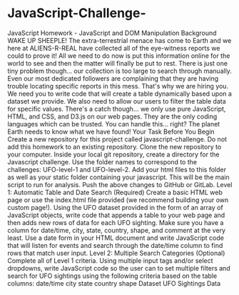 # JavaScript-Challenge-
JavaScript Homework - JavaScript and DOM Manipulation  Background WAKE UP SHEEPLE! The extra-terrestrial menace has come to Earth and we here at ALIENS-R-REAL have collected all of the eye-witness reports we could to prove it! All we need to do now is put this information online for the world to see and then the matter will finally be put to rest. There is just one tiny problem though... our collection is too large to search through manually. Even our most dedicated followers are complaining that they are having trouble locating specific reports in this mess. That's why we are hiring you. We need you to write code that will create a table dynamically based upon a dataset we provide. We also need to allow our users to filter the table data for specific values. There's a catch though... we only use pure JavaScript, HTML, and CSS, and D3.js on our web pages. They are the only coding languages which can be trusted. You can handle this... right? The planet Earth needs to know what we have found!  Your Task  Before You Begin   Create a new repository for this project called javascript-challenge. Do not add this homework to an existing repository.   Clone the new repository to your computer.   Inside your local git repository, create a directory for the Javascript challenge. Use the folder names to correspond to the challenges: UFO-level-1 and UFO-level-2.   Add your html files to this folder as well as your static folder containing your javascript. This will be the main script to run for analysis.   Push the above changes to GitHub or GitLab.    Level 1: Automatic Table and Date Search (Required)   Create a basic HTML web page or use the index.html file provided (we recommend building your own custom page!).   Using the UFO dataset provided in the form of an array of JavaScript objects, write code that appends a table to your web page and then adds new rows of data for each UFO sighting.  Make sure you have a column for date/time, city, state, country, shape, and comment at the very least.    Use a date form in your HTML document and write JavaScript code that will listen for events and search through the date/time column to find rows that match user input.    Level 2: Multiple Search Categories (Optional)   Complete all of Level 1 criteria.   Using multiple input tags and/or select dropdowns, write JavaScript code so the user can to set multiple filters and search for UFO sightings using the following criteria based on the table columns:  date/time city state country shape      Dataset  UFO Sightings Data
